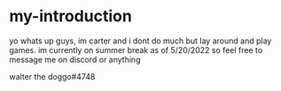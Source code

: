# my-introduction
yo whats up guys, im carter and i dont do much but lay around and play games. im currently on summer break as of 5/20/2022
so feel free to message me on discord or anything

walter the doggo#4748
